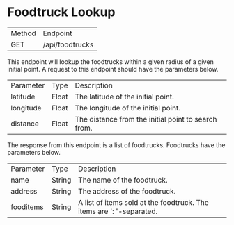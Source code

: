 Foodtruck Lookup
================
<table>
  <tr><td>Method</td><td>Endpoint</td></tr>
  <tr><td>GET</td><td>/api/foodtrucks</td></tr>
</table>

This endpoint will lookup the foodtrucks within a given radius of a given 
initial point. A request to this endpoint should have the parameters below.

<table>
  <tr><td>Parameter</td><td>Type</td><td>Description</td></tr>
  <tr><td>latitude</td><td>Float</td><td>The latitude of the initial point.</td></tr>
  <tr><td>longitude</td><td>Float</td><td>The longitude of the initial point.</td></tr>
  <tr><td>distance</td><td>Float</td><td>The distance from the initial point to search from.</td></tr>
</table>

The response from this endpoint is a list of foodtrucks. Foodtrucks have the 
parameters below.

<table>
  <tr><td>Parameter</td><td>Type</td><td>Description</td></tr>
  <tr><td>name</td><td>String</td><td>The name of the foodtruck.</td></tr>
  <tr><td>address</td><td>String</td><td>The address of the foodtruck.</td></tr>
  <tr><td>fooditems</td><td>String</td><td>A list of items sold at the foodtruck.
    The items are ': '-separated.</td></tr>
</table>
